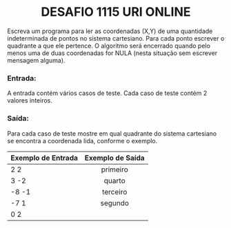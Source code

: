 <center><h1>DESAFIO 1115 URI ONLINE</h1></center>

Escreva um programa para ler as coordenadas (X,Y) de uma quantidade indeterminada de pontos no sistema cartesiano. Para cada ponto escrever o quadrante a que ele pertence. O algoritmo será encerrado quando pelo menos uma de duas coordenadas for NULA (nesta situação sem escrever mensagem alguma).

<h3>Entrada:</h3>

A entrada contém vários casos de teste. Cada caso de teste contém 2 valores inteiros.

<h3>Saída:</h3>

Para cada caso de teste mostre em qual quadrante do sistema cartesiano se encontra a coordenada lida, conforme o exemplo.



| Exemplo de Entrada | Exemplo de Saída |
| ------------------ | :--------------: |
| 2 2                |     primeiro     |
| 3 -2               |      quarto      |
| -8 -1              |     terceiro     |
| -7 1               |     segundo      |
| 0 2                |                  |
